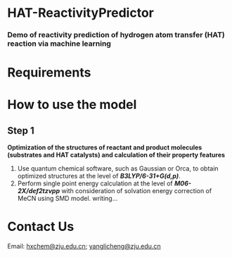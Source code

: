 # HAT-ReactivityPredictor
### Demo of reactivity prediction of hydrogen atom transfer (HAT) reaction via machine learning

# Requirements

# How to use the model
## Step 1
**Optimization of the structures of reactant and product molecules (substrates and HAT catalysts) and calculation of their property features**

1. Use quantum chemical software, such as Gaussian or Orca, to obtain optimized structures at the level of ***B3LYP/6-31+G(d,p)***.
2. Perform single point energy calculation at the level of ***M06-2X/def2tzvpp*** with consideration of solvation energy correction of MeCN using SMD model. 
writing...


# Contact Us
Email: hxchem@zju.edu.cn; yanglicheng@zju.edu.cn 
